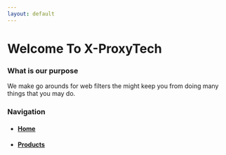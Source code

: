 ```yaml
---
layout: default
---
```


# Welcome To X-ProxyTech


### What is our purpose
We make go arounds for web filters the might keep you from doing many things that you may do.

### Navigation
*   #### [Home](./)
*   #### [Products](./Products.md)
